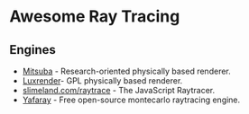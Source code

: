 # Awesome Ray Tracing

## Engines

- [Mitsuba] - Research-oriented physically based renderer.
- [Luxrender]- GPL physically based renderer.
- [slimeland.com/raytrace] - The JavaScript Raytracer.
- [Yafaray] - Free open-source montecarlo raytracing engine.

[Mitsuba]: https://mitsuba-renderer.org
[Luxrender]: http://luxrender.net/en_GB/index
[slimeland.com/raytrace]: http://slimeland.com/raytrace/help.html
[Yafaray]: http://yafaray.org
